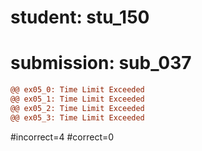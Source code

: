 # student: stu_150
# submission: sub_037

```diff
@@ ex05_0: Time Limit Exceeded
@@ ex05_1: Time Limit Exceeded
@@ ex05_2: Time Limit Exceeded
@@ ex05_3: Time Limit Exceeded
```
#incorrect=4
#correct=0
